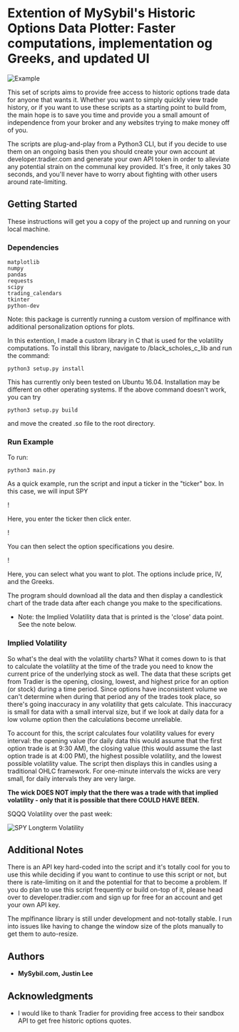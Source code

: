 # Extention of MySybil's Historic Options Data Plotter: Faster computations, implementation og Greeks, and updated UI

![Example](./screens/appl_put.png)

This set of scripts aims to provide free access to historic options trade data for anyone that wants it. Whether you want to simply quickly view trade history, or if you want to use these scripts as a starting point to build from, the main hope is to save you time and provide you a small amount of independence from your broker and any websites trying to make money off of you.

The scripts are plug-and-play from a Python3 CLI, but if you decide to use them on an ongoing basis then you should create your own account at developer.tradier.com and generate your own API token in order to alleviate any potential strain on the communal key provided. It's free, it only takes 30 seconds, and you'll never have to worry about fighting with other users around rate-limiting. 

## Getting Started

These instructions will get you a copy of the project up and running on your local machine.

### Dependencies
```
matplotlib
numpy
pandas
requests
scipy
trading_calendars
tkinter
python-dev
```

Note: this package is currently running a custom version of mplfinance with additional personalization options for plots. 

In this extention, I made a custom library in C that is used for the volatility computations. To install this library, navigate to /black_scholes_c_lib and run the command:

```
python3 setup.py install
```
This has currently only been tested on Ubuntu 16.04. Installation may be different on other operating systems. If the above command doesn't work, you can try

```
python3 setup.py build
```

and move the created .so file to the root directory.


### Run Example

To run:

```
python3 main.py
```

As a quick example, run the script and input a ticker in the "ticker" box. In this case, we will input SPY

!

Here, you enter the ticker then click enter.

!

You can then select the option specifications you desire.

!

Here, you can select what you want to plot. The options include price, IV, and the Greeks.

The program should download all the data and then display a candlestick chart of the trade data after each change you make to the specifications.

* Note: the Implied Volatility data that is printed is the 'close' data point. See the note below. 

### Implied Volatility

So what's the deal with the volatility charts? What it comes down to is that to calculate the volatility at the time of the trade you need to know the current price of the underlying stock as well. The data that these scripts get from Tradier is the opening, closing, lowest, and highest price for an option (or stock) during a time period. Since options have inconsistent volume we can't determine when during that period any of the trades took place, so there's going inaccuracy in any volatility that gets calculate. This inaccuracy is small for data with a small interval size, but if we look at daily data for a low volume option then the calculations become unreliable.

To account for this, the script calculates four volatility values for every interval: the opening value (for daily data this would assume that the first option trade is at 9:30 AM), the closing value (this would assume the last option trade is at 4:00 PM), the highest possible volatility, and the lowest possible volatility value. The script then displays this in candles using a traditional OHLC framework. For one-minute intervals the wicks are very small, for daily intervals they are very large. 

**The wick DOES NOT imply that the there was a trade with that implied volatility - only that it is possible that there COULD HAVE BEEN.**

SQQQ Volatility over the past week: 

![SPY Longterm Volatility](./screens/spy-longterm.png)



## Additional Notes

There is an API key hard-coded into the script and it's totally cool for you to use this while deciding if you want to continue to use this script or not, but there is rate-limiting on it and the potential for that to become a problem. If you do plan to use this script frequently or build on-top of it, please head over to developer.tradier.com and sign up for free for an account and get your own API key.

The mplfinance library is still under development and not-totally stable. I run into issues like having to change the window size of the plots manually to get them to auto-resize.

## Authors

* **MySybil.com, Justin Lee**  

## Acknowledgments

* I would like to thank Tradier for providing free access to their sandbox API to get free historic options quotes.
